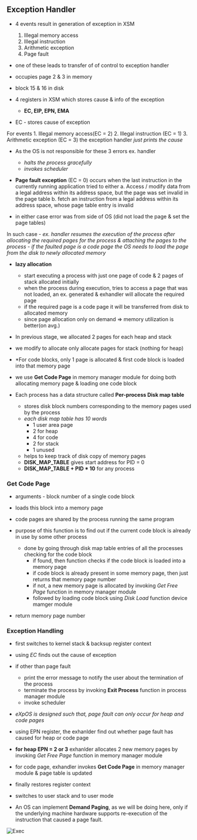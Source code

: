 ## Exception Handler

- 4 events result in generation of exception in XSM
    1. Illegal memory access
    2. Illegal instruction
    3. Arithmetic exception
    4. Page fault

- one of these leads to transfer of of control to exception handler

- occupies page 2 & 3 in memory
- block 15 & 16 in disk

- 4 registers in XSM which stores cause & info of the exception
    - **EC, EIP, EPN, EMA**

- EC - stores cause of exception

For events
    1. Illegal memory access(EC = 2)
    2. Illegal instruction (EC = 1)
    3. Arithmetic exception (EC = 3)
the exception handler *just prints the cause*

- As the OS is not responsible for these 3 errors ex. handler 
    - *halts the process gracefully*
    - *invokes scheduler*

- **Page fault exception** (EC = 0) occurs when the last instruction in the currently running application tried to either
a. Access / modify data from a legal address within its address space, but the page was set invalid in the page table
b. fetch an instruction from a legal address within its address space, whose page table entry is invalid

- in either case error was from side of OS (did not load the page & set the page tables)

In such case
    - *ex. handler resumes the execution of the process after allocating the required pages for the process & attaching the pages to the process
    - if the faulted page is a code page the OS needs to load the page from the disk to newly allocated memory*

- **lazy allocation**
    - start executing a process with just one page of code & 2 pages of stack allocated initially
    - when the process during execution, tries to access a page that was not loaded, an ex. generated & exhandler will allocate the required page
    - if the required page is a code page it will be transferred from disk to allocated memory
    - since page allocation only on demand => memory utilization is better(on avg.)

- In previous stage, we allocated 2 pages for each heap and stack 
- we modify to allocate only allocate pages for stack (nothing for heap)

- *For code blocks, only 1 page is allocated & first code block is loaded into that memory page

- we use **Get Code Page** in memory manager module for doing both allocating memory page & loading one code block


- Each process has a data structure called **Per-process Disk map table**
    - stores disk block numbers corresponding to the memory pages used by the process
    - *each disk map table has 10 words*
        - 1 user area page
        - 2 for heap
        - 4 for code
        - 2 for stack
        - 1 unused
    - helps to keep track of disk copy of memory pages
    - **DISK_MAP_TABLE** gives start address for PID = 0
    - **DISK_MAP_TABLE + PID * 10** for any process


### Get Code Page
- arguments - block number of a single code block
- loads this block into a memory page

- code pages are shared by the process running the same program

- purpose of this function is to find out if the current code block is already in use by some other process
    - done by going through disk map table entries of all the processes checking for the code block
        - if found, then function checks if the code block is loaded into a memory page
        - if code block is already present in some memory page, then just returns that memory page number
        - if not, a new memory page is allocated by invoking *Get Free Page* function  in memory manager module
        - followed by loading code block using *Disk Load* function device mamger module

- return memory page number

### Exception Handling
- first switches to kernel stack & backsup register context
- using *EC* finds out the cause of exception
- if other than page fault
    - print the error message to notify the user about the termination of the process
    - terminate the process by invoking **Exit Process** function in process manager module
    - invoke scheduler

- *eXpOS is designed such that, page fault can only occur for heap and code pages*

- using EPN register, the exhanlder find out whether page fault has caused for heap or code page
- **for heap EPN = 2 or 3** exhanlder allocates 2 new memory pages by invoking *Get Free Page* function in memory manager module

- for code page, exhandler invokes **Get Code Page** in memory manager module & page table is updated

- finally restores register context
- switches to user stack and to user mode

- An OS can implement **Demand Paging**, as we will be doing here, only if the underlying machine hardware supports re-execution of the instruction that caused a page fault.

![Exec](https://exposnitc.github.io/img/roadmap/exec3.png)
